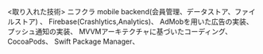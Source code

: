 <取り入れた技術>
ニフクラ mobile backend(会員管理、データストア、ファイルストア) 、
Firebase(Crashlytics,Analytics)、
AdMobを用いた広告の実装、
プッシュ通知の実装、
MVVMアーキテクチャに基づいたコーディング、
CocoaPods、
Swift Package Manager、
